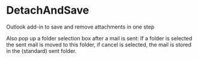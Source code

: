 DetachAndSave
=============

Outlook add-in to save and remove attachments in one step

Also pop up a folder selection box after a mail is sent: If a folder is selected the sent mail is moved to this folder, if cancel is selected, the mail is stored in the (standard) sent folder.

